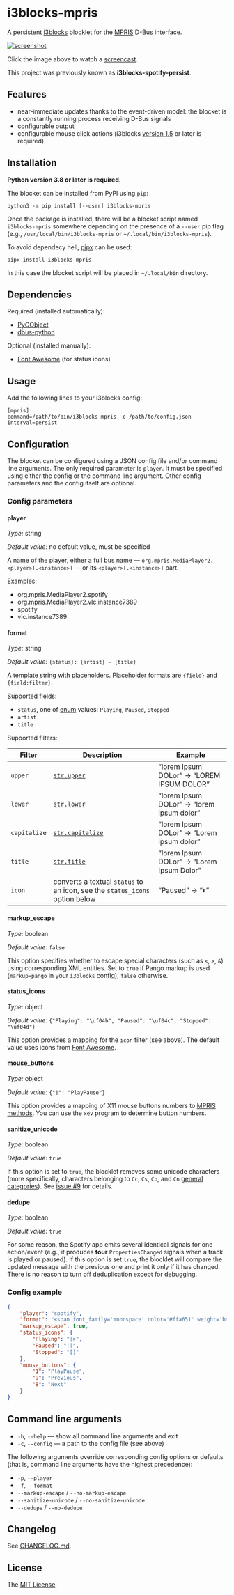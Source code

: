 # i3blocks-mpris

A persistent [i3blocks][i3blocks] blocklet for the [MPRIS][mpris-spec] D-Bus interface.

[![screenshot][screenshot]][screencast]

Click the image above to watch a [screencast][screencast].

This project was previously known as **i3blocks-spotify-persist**.


## Features

* near-immediate updates thanks to the event-driven model: the blocket is a constantly running process receiving D-Bus signals
* configurable output
* configurable mouse click actions (i3blocks [version 1.5][i3blocks-1.5] or later is required)


## Installation

**Python version 3.8 or later is required.**

The blocket can be installed from PyPI using `pip`:

```shell
python3 -m pip install [--user] i3blocks-mpris
```

Once the package is installed, there will be a blocket script named `i3blocks-mpris` somewhere depending on the presence of a `--user` pip flag (e.g., `/usr/local/bin/i3blocks-mpris` or `~/.local/bin/i3blocks-mpris`).

To avoid dependecy hell, [pipx][pipx] can be used:

```shell
pipx install i3blocks-mpris
```

In this case the blocket script will be placed in `~/.local/bin` directory.


## Dependencies

Required (installed automatically):
  * [PyGObject][pygobject]
  * [dbus-python][dbus-python]

Optional (installed manually):
  * [Font Awesome][font-awesome] (for status icons)


## Usage

Add the following lines to your i3blocks config:

```
[mpris]
command=/path/to/bin/i3blocks-mpris -c /path/to/config.json
interval=persist
```


## Configuration

The blocket can be configured using a JSON config file and/or command line arguments. The only required parameter is `player`. It must be specified using either the config or the command line argument. Other config parameters and the config itself are optional.

### Config parameters

#### player

*Type:* string

*Default value:* no default value, must be specified

A name of the player, either a full bus name — `org.mpris.MediaPlayer2.<player>[.<instance>]` — or its `<player>[.<instance>]` part.

Examples:

  * org.mpris.MediaPlayer2.spotify
  * org.mpris.MediaPlayer2.vlc.instance7389
  * spotify
  * vlc.instance7389

#### format

*Type:* string

*Default value:* `{status}: {artist} – {title}`

A template string with placeholders. Placeholder formats are `{field}` and `{field:filter}`.

Supported fields:

  * `status`, one of [enum][mpris-playbackstatus-type] values: `Playing`, `Paused`, `Stopped`
  * `artist`
  * `title`

Supported filters:

| Filter | Description | Example |
|--------------|---|---|
| `upper` | [`str.upper`][python-docs-str-upper] | “lorem Ipsum DOLor” → “LOREM IPSUM DOLOR” |
| `lower` | [`str.lower`][python-docs-str-lower] | “lorem Ipsum DOLor” → “lorem ipsum dolor” |
| `capitalize` | [`str.capitalize`][python-docs-str-capitalize] | “lorem Ipsum DOLor” → “Lorem ipsum dolor” |
| `title` | [`str.title`][python-docs-str-title] | “lorem Ipsum DOLor” → “Lorem Ipsum Dolor” |
| `icon` | converts a textual `status` to an icon, see the `status_icons` option below | “Paused” → “⏸”|

#### markup_escape

*Type:* boolean

*Default value:* `false`

This option specifies whether to escape special characters (such as `<`, `>`, `&`) using corresponding XML entities. Set to `true` if Pango markup is used (`markup=pango` in your `i3blocks` config), `false` otherwise.

#### status_icons

*Type:* object

*Default value:* `{"Playing": "\uf04b", "Paused": "\uf04c", "Stopped": "\uf04d"}`

This option provides a mapping for the `icon` filter (see above). The default value uses icons from [Font Awesome][font-awesome].

#### mouse_buttons

*Type:* object

*Default value:* `{"1": "PlayPause"}`

This option provides a mapping of X11 mouse buttons numbers to [MPRIS methods][mpris-methods]. You can use the `xev` program to determine button numbers.

#### sanitize_unicode

*Type:* boolean

*Default value:* `true`

If this option is set to `true`, the blocklet removes some unicode characters (more specifically, characters belonging to `Cc`, `Cs`, `Co`, and `Cn` [general categories][sanitize-unicode-categories]). See [issue #9][sanitize-unicode-issue] for details.


#### dedupe

*Type:* boolean

*Default value:* `true`

For some reason, the Spotify app emits several identical signals for one action/event (e.g., it produces **four** `PropertiesChanged` signals when a track is played or paused). If this option is set `true`, the blocklet will compare the updated message with the previous one and print it only if it has changed. There is no reason to turn off deduplication except for debugging.

### Config example

```json
{
    "player": "spotify",
    "format": "<span font_family='monospace' color='#ffa651' weight='bold'>{status:icon} {status:upper}</span> <span color='#72bf44' weight='bold'>{artist}</span><span color='#ffa651'>᛫</span><span color='#b2d235'>{title}</span>",
    "markup_escape": true,
    "status_icons": {
        "Playing": "|>",
        "Paused": "||",
        "Stopped": "[]"
    },
    "mouse_buttons": {
        "1": "PlayPause",
        "9": "Previous",
        "8": "Next"
    }
}

```


## Command line arguments

  * `-h`, `--help` — show all command line arguments and exit
  * `-c`, `--config` — a path to the config file (see above)

The following arguments override corresponding config options or defaults (that is, command line arguments have the highest precedence):

  * `-p`, `--player`
  * `-f`, `--format`
  * `--markup-escape` / `--no-markup-escape`
  * `--sanitize-unicode` / `--no-sanitize-unicode`
  * `--dedupe` / `--no-dedupe`


## Changelog

See [CHANGELOG.md][changelog].


## License

The [MIT License][license].


[screenshot]: https://tinystash.undef.im/il/3wQUgnuCRyADYHZ4Vi6qN29p65njk1DdsjUu5WePUBNmUak7Z9y6CqNRnEzMN2pVBVsZvBDJ9GDyJUGGYd3Fgbqd.png
[screencast]: https://tinystash.undef.im/il/2Xscwkh3rAhw2iqSr9XxJ2Meph57eXiHwkkWiAgroiuGPXB9fYnPJqgdYR7nR4B9U5hHvxxGtr8Sc3QaquwjHT38.mp4
[license]: https://github.com/un-def/i3blocks-mpris/blob/master/LICENSE
[changelog]: https://github.com/un-def/i3blocks-mpris/blob/master/CHANGELOG.md
[i3blocks]: https://github.com/vivien/i3blocks
[i3blocks-1.5]: https://github.com/vivien/i3blocks/releases/tag/1.5
[dbus-python]: https://dbus.freedesktop.org/doc/dbus-python/
[pygobject]: https://pygobject.readthedocs.io/en/latest/
[font-awesome]: https://fontawesome.com/
[pipx]: https://pipxproject.github.io/pipx/
[mpris-spec]: https://specifications.freedesktop.org/mpris-spec/latest/
[mpris-playbackstatus-type]: https://specifications.freedesktop.org/mpris-spec/latest/Player_Interface.html#Enum:Playback_Status
[mpris-methods]: https://specifications.freedesktop.org/mpris-spec/latest/Player_Interface.html#methods
[sanitize-unicode-issue]: https://github.com/un-def/i3blocks-mpris/issues/9
[sanitize-unicode-categories]: https://en.wikipedia.org/wiki/Unicode_character_property#General_Category
[python-docs-str-upper]: https://docs.python.org/3/library/stdtypes.html#str.upper
[python-docs-str-lower]: https://docs.python.org/3/library/stdtypes.html#str.lower
[python-docs-str-capitalize]: https://docs.python.org/3/library/stdtypes.html#str.capitalize
[python-docs-str-title]: https://docs.python.org/3/library/stdtypes.html#str.title
